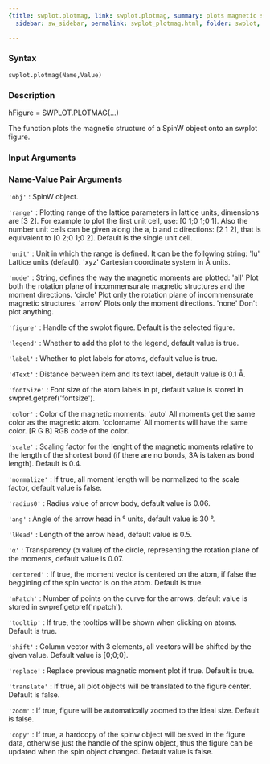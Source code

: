 ```yaml
---
{title: swplot.plotmag, link: swplot.plotmag, summary: plots magnetic structure, keywords: sample,
  sidebar: sw_sidebar, permalink: swplot_plotmag.html, folder: swplot, mathjax: 'true'}

---
```


### Syntax

`swplot.plotmag(Name,Value)`

### Description

hFigure = SWPLOT.PLOTMAG(...)
 
The function plots the magnetic structure of a SpinW object onto an
swplot figure.
 

### Input Arguments

### Name-Value Pair Arguments

`'obj'`
: SpinW object.

`'range'`
: Plotting range of the lattice parameters in lattice units,
  dimensions are [3 2]. For example to plot the first unit cell,
  use: [0 1;0 1;0 1]. Also the number unit cells can be given
  along the a, b and c directions: [2 1 2], that is equivalent to
  [0 2;0 1;0 2]. Default is the single unit cell.

`'unit'`
: Unit in which the range is defined. It can be the following
  string:
      'lu'        Lattice units (default).
      'xyz'       Cartesian coordinate system in Å units.

`'mode'`
: String, defines the way the magnetic moments are plotted:
      'all'       Plot both the rotation plane of incommensurate
                  magnetic structures and the moment directions.
      'circle'    Plot only the rotation plane of incommensurate
                  magnetic structures.
      'arrow'     Plots only the moment directions.
      'none'      Don't plot anything.

`'figure'`
: Handle of the swplot figure. Default is the selected figure.

`'legend'`
: Whether to add the plot to the legend, default value is true.

`'label'`
: Whether to plot labels for atoms, default value is true.

`'dText'`
: Distance between item and its text label, default value is 0.1
  Å.

`'fontSize'`
: Font size of the atom labels in pt, default value is stored in
  swpref.getpref('fontsize').

`'color'`
: Color of the magnetic moments:
      'auto'      All moments get the same color as the magnetic
                  atom.
      'colorname' All moments will have the same color.
      [R G B]     RGB code of the color.

`'scale'`
: Scaling factor for the lenght of the magnetic moments relative
  to the length of the shortest bond (if there are no bonds, 3A 
  is taken as bond length). Default is 0.4.

`'normalize'`
: If true, all moment length will be normalized to the scale
  factor, default value is false.

`'radius0'`
: Radius value of arrow body, default value is 0.06.

`'ang'`
: Angle of the arrow head in ° units, default value is 30 °.

`'lHead'`
: Length of the arrow head, default value is 0.5.

`'α'`
:   Transparency (α value) of the circle, representing the
  rotation plane of the moments, default value is 0.07.

`'centered'`
: If true, the moment vector is centered on the atom, if false
  the beggining of the spin vector is on the atom. Default is
  true.

`'nPatch'`
: Number of points on the curve for the arrows, default
  value is stored in swpref.getpref('npatch').

`'tooltip'`
: If true, the tooltips will be shown when clicking on atoms.
  Default is true.

`'shift'`
: Column vector with 3 elements, all vectors will be
  shifted by the given value. Default value is [0;0;0].

`'replace'`
: Replace previous magnetic moment plot if true. Default is true.

`'translate'`
: If true, all plot objects will be translated to the figure
  center. Default is false.

`'zoom'`
: If true, figure will be automatically zoomed to the ideal size.
  Default is false.

`'copy'`
: If true, a hardcopy of the spinw object will be sved in the
  figure data, otherwise just the handle of the spinw object, 
  thus the figure can be updated when the spin object changed.
  Default value is false. 

